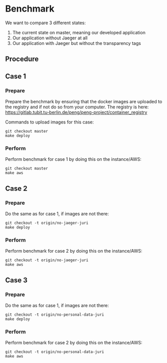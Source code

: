 # Benchmark

We want to compare 3 different states:
1. The current state on master, meaning our developed application
2. Our application without Jaeger at all
3. Our application with Jaeger but without the transparency tags

## Procedure


## Case 1

### Prepare
Prepare the benchmark by ensuring that the docker images are uploaded to the
registry and if not do so from your computer. The registry is here:
https://gitlab.tubit.tu-berlin.de/peng/peng-project/container_registry

Commands to upload images for this case:
```
git checkout master
make deploy
```

### Perform
Perform benchmark for case 1 by doing this on the instance/AWS:
```
git checkout master
make aws
```


## Case 2

### Prepare
Do the same as for case 1, if images are not there:
```
git checkout -t origin/no-jaeger-juri
make deploy
```

### Perform
Perform benchmark for case 2 by doing this on the instance/AWS:
```
git checkout -t origin/no-jaeger-juri
make aws
```


## Case 3

### Prepare
Do the same as for case 1, if images are not there:
```
git checkout -t origin/no-personal-data-juri
make deploy
```

### Perform
Perform benchmark for case 2 by doing this on the instance/AWS:
```
git checkout -t origin/no-personal-data-juri
make aws
```
